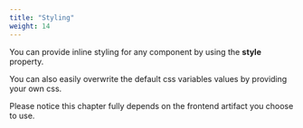 ```yaml
---
title: "Styling"
weight: 14
---
```


You can provide inline styling for any component by using the **style** property.

You can also easily overwrite the default css variables values by providing your own css.

Please notice this chapter fully depends on the frontend artifact you choose to use.
